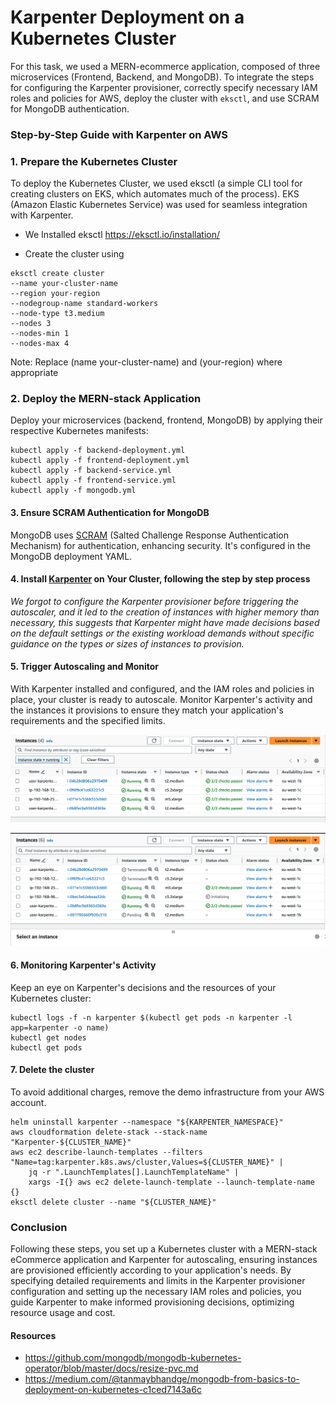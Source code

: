 # Karpenter Deployment on a Kubernetes Cluster


For this task, we used a MERN-ecommerce application, composed of three microservices (Frontend, Backend, and MongoDB). To integrate the steps for configuring the Karpenter provisioner, correctly specify necessary IAM roles and policies for AWS, deploy the cluster with `eksctl`, and use SCRAM for MongoDB authentication.

### Step-by-Step Guide with Karpenter on AWS

### 1. Prepare the Kubernetes Cluster
To deploy the Kubernetes Cluster, we used eksctl (a simple CLI tool for creating clusters on EKS, which automates much of the process).  EKS (Amazon Elastic Kubernetes Service) was used for seamless integration with Karpenter. 
- We Installed eksctl https://eksctl.io/installation/

- Create the cluster using

```shell
eksctl create cluster 
--name your-cluster-name 
--region your-region 
--nodegroup-name standard-workers 
--node-type t3.medium 
--nodes 3 
--nodes-min 1 
--nodes-max 4
```
Note: Replace (name your-cluster-name) and (your-region) where appropriate


### 2. Deploy the MERN-stack Application
Deploy your microservices (backend, frontend, MongoDB) by applying their respective Kubernetes manifests:

```shell
kubectl apply -f backend-deployment.yml
kubectl apply -f frontend-deployment.yml
kubectl apply -f backend-service.yml
kubectl apply -f frontend-service.yml
kubectl apply -f mongodb.yml
```

#### 3. Ensure SCRAM Authentication for MongoDB
MongoDB uses [SCRAM](https://www.mongodb.com/docs/manual/core/security-scram/)  (Salted Challenge Response Authentication Mechanism) for authentication, enhancing security. It's configured in the MongoDB deployment YAML.

#### 4. Install [Karpenter]( https://karpenter.sh/docs/getting-started/getting-started-with-karpenter/) on Your Cluster, following the step by step process 

<i>We forgot to configure the Karpenter provisioner before triggering the autoscaler, and it led to the creation of instances with higher memory than necessary, this suggests that Karpenter might have made decisions based on the default settings or the existing workload demands without specific guidance on the types or sizes of instances to provision.</i>

#### 5. Trigger Autoscaling and Monitor
With Karpenter installed and configured, and the IAM roles and policies in place, your cluster is ready to autoscale. Monitor Karpenter's activity and the instances it provisions to ensure they match your application's requirements and the specified limits.

![Autoscaling in action](<img/Screen Shot 2024-03-04 at 12.56.24.png>)

![Karpenter restarting new pods after some were terminated manually](<img/Screen Shot 2024-03-04 at 13.01.26.png>)

#### 6. Monitoring Karpenter's Activity
Keep an eye on Karpenter's decisions and the resources of your Kubernetes cluster:

```shell
kubectl logs -f -n karpenter $(kubectl get pods -n karpenter -l app=karpenter -o name)
kubectl get nodes
kubectl get pods
```
#### 7. Delete the cluster
To avoid additional charges, remove the demo infrastructure from your AWS account.

```shell
helm uninstall karpenter --namespace "${KARPENTER_NAMESPACE}"
aws cloudformation delete-stack --stack-name "Karpenter-${CLUSTER_NAME}"
aws ec2 describe-launch-templates --filters "Name=tag:karpenter.k8s.aws/cluster,Values=${CLUSTER_NAME}" |
    jq -r ".LaunchTemplates[].LaunchTemplateName" |
    xargs -I{} aws ec2 delete-launch-template --launch-template-name {}
eksctl delete cluster --name "${CLUSTER_NAME}"
```

### Conclusion
Following these steps, you set up a Kubernetes cluster with a MERN-stack eCommerce application and Karpenter for autoscaling, ensuring instances are provisioned efficiently according to your application's needs. By specifying detailed requirements and limits in the Karpenter provisioner configuration and setting up the necessary IAM roles and policies, you guide Karpenter to make informed provisioning decisions, optimizing resource usage and cost.


#### Resources
- https://github.com/mongodb/mongodb-kubernetes-operator/blob/master/docs/resize-pvc.md
- https://medium.com/@tanmaybhandge/mongodb-from-basics-to-deployment-on-kubernetes-c1ced7143a6c